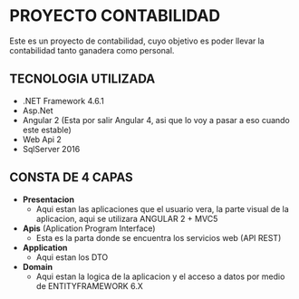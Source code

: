 # PROYECTO CONTABILIDAD

Este es un proyecto de contabilidad, cuyo objetivo es poder llevar la contabilidad tanto ganadera como personal.

## TECNOLOGIA UTILIZADA

* .NET Framework 4.6.1
* Asp.Net 
* Angular 2 (Esta por salir Angular 4, asi que lo voy a pasar a eso cuando este estable)
* Web Api 2
* SqlServer 2016

## CONSTA DE 4 CAPAS
* **Presentacion**
  * Aqui estan las aplicaciones que el usuario vera, la parte visual de la aplicacion, aqui se utilizara ANGULAR 2 + MVC5
* **Apis** (Aplication Program Interface)
  * Esta es la parta donde se encuentra los servicios web (API REST)
* **Application**
  * Aqui estan los DTO
* **Domain**
  * Aqui estan la logica de la aplicacion y el acceso a datos por medio de ENTITYFRAMEWORK 6.X
